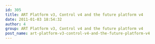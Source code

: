 ```yaml
---
id: 305
title: ART Platform v3, Control v4 and the future platform v4
date: 2011-01-03 18:54:32
author: 4
group: ART Platform v3, Control v4 and the future platform v4
post_name: art-platform-v3-control-v4-and-the-future-platform-v4
---
```


